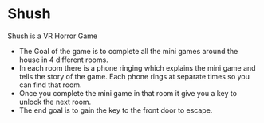 # Shush
Shush is a VR Horror Game

* The Goal of the game is to complete all the mini games around the house in 4 different rooms.
* In each room there is a phone ringing which explains the mini game and tells the story of the game. Each phone rings at separate times so you can find that room. 
* Once you complete the mini game in that room it give you a key to unlock the next room. 
* The end goal is to gain the key to the front door to escape. 
